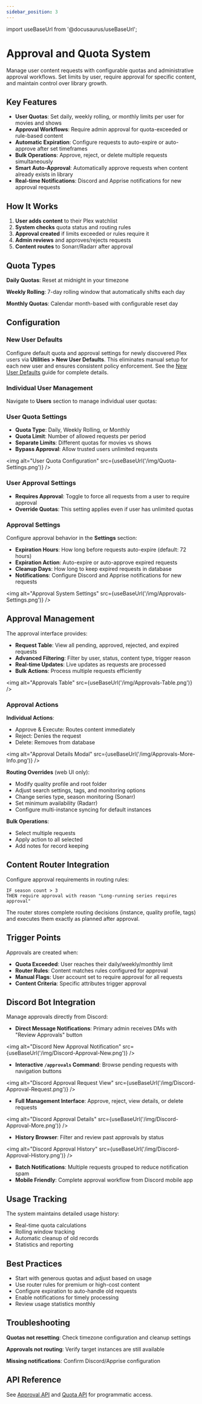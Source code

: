 ```yaml
---
sidebar_position: 3
---
```


import useBaseUrl from '@docusaurus/useBaseUrl';

# Approval and Quota System

Manage user content requests with configurable quotas and administrative approval workflows. Set limits by user, require approval for specific content, and maintain control over library growth.

## Key Features

- **User Quotas**: Set daily, weekly rolling, or monthly limits per user for movies and shows
- **Approval Workflows**: Require admin approval for quota-exceeded or rule-based content
- **Automatic Expiration**: Configure requests to auto-expire or auto-approve after set timeframes
- **Bulk Operations**: Approve, reject, or delete multiple requests simultaneously
- **Smart Auto-Approval**: Automatically approve requests when content already exists in library
- **Real-time Notifications**: Discord and Apprise notifications for new approval requests

## How It Works

1. **User adds content** to their Plex watchlist
2. **System checks** quota status and routing rules
3. **Approval created** if limits exceeded or rules require it
4. **Admin reviews** and approves/rejects requests
5. **Content routes** to Sonarr/Radarr after approval

## Quota Types

**Daily Quotas**: Reset at midnight in your timezone

**Weekly Rolling**: 7-day rolling window that automatically shifts each day

**Monthly Quotas**: Calendar month-based with configurable reset day

## Configuration

### New User Defaults

Configure default quota and approval settings for newly discovered Plex users via **Utilities > New User Defaults**. This eliminates manual setup for each new user and ensures consistent policy enforcement. See the [New User Defaults](../utilities/new-user-defaults.md) guide for complete details.

### Individual User Management

Navigate to **Users** section to manage individual user quotas:

### User Quota Settings
- **Quota Type**: Daily, Weekly Rolling, or Monthly
- **Quota Limit**: Number of allowed requests per period
- **Separate Limits**: Different quotas for movies vs shows
- **Bypass Approval**: Allow trusted users unlimited requests

<img alt="User Quota Configuration" src={useBaseUrl('/img/Quota-Settings.png')} />

### User Approval Settings
- **Requires Approval**: Toggle to force all requests from a user to require approval
- **Override Quotas**: This setting applies even if user has unlimited quotas

### Approval Settings

Configure approval behavior in the **Settings** section:

- **Expiration Hours**: How long before requests auto-expire (default: 72 hours)
- **Expiration Action**: Auto-expire or auto-approve expired requests
- **Cleanup Days**: How long to keep expired requests in database
- **Notifications**: Configure Discord and Apprise notifications for new requests

<img alt="Approval System Settings" src={useBaseUrl('/img/Approvals-Settings.png')} />

## Approval Management

The approval interface provides:

- **Request Table**: View all pending, approved, rejected, and expired requests
- **Advanced Filtering**: Filter by user, status, content type, trigger reason
- **Real-time Updates**: Live updates as requests are processed
- **Bulk Actions**: Process multiple requests efficiently

<img alt="Approvals Table" src={useBaseUrl('/img/Approvals-Table.png')} />

### Approval Actions

**Individual Actions**:
- Approve & Execute: Routes content immediately
- Reject: Denies the request
- Delete: Removes from database

<img alt="Approval Details Modal" src={useBaseUrl('/img/Approvals-More-Info.png')} />

**Routing Overrides** (web UI only):
- Modify quality profile and root folder
- Adjust search settings, tags, and monitoring options
- Change series type, season monitoring (Sonarr)
- Set minimum availability (Radarr)
- Configure multi-instance syncing for default instances

**Bulk Operations**:
- Select multiple requests
- Apply action to all selected
- Add notes for record keeping

## Content Router Integration

Configure approval requirements in routing rules:

```
IF season count > 3
THEN require approval with reason "Long-running series requires approval"
```

The router stores complete routing decisions (instance, quality profile, tags) and executes them exactly as planned after approval.

## Trigger Points

Approvals are created when:

- **Quota Exceeded**: User reaches their daily/weekly/monthly limit
- **Router Rules**: Content matches rules configured for approval
- **Manual Flags**: User account set to require approval for all requests
- **Content Criteria**: Specific attributes trigger approval

## Discord Bot Integration

Manage approvals directly from Discord:

- **Direct Message Notifications**: Primary admin receives DMs with "Review Approvals" button

<img alt="Discord New Approval Notification" src={useBaseUrl('/img/Discord-Approval-New.png')} />

- **Interactive `/approvals` Command**: Browse pending requests with navigation buttons

<img alt="Discord Approval Request View" src={useBaseUrl('/img/Discord-Approval-Request.png')} />

- **Full Management Interface**: Approve, reject, view details, or delete requests

<img alt="Discord Approval Details" src={useBaseUrl('/img/Discord-Approval-More.png')} />

- **History Browser**: Filter and review past approvals by status

<img alt="Discord Approval History" src={useBaseUrl('/img/Discord-Approval-History.png')} />

- **Batch Notifications**: Multiple requests grouped to reduce notification spam
- **Mobile Friendly**: Complete approval workflow from Discord mobile app

## Usage Tracking

The system maintains detailed usage history:

- Real-time quota calculations
- Rolling window tracking
- Automatic cleanup of old records
- Statistics and reporting

## Best Practices

- Start with generous quotas and adjust based on usage
- Use router rules for premium or high-cost content
- Configure expiration to auto-handle old requests  
- Enable notifications for timely processing
- Review usage statistics monthly

## Troubleshooting

**Quotas not resetting**: Check timezone configuration and cleanup settings

**Approvals not routing**: Verify target instances are still available

**Missing notifications**: Confirm Discord/Apprise configuration

## API Reference

See [Approval API](/docs/api/approval.tag) and [Quota API](/docs/api/quota.tag) for programmatic access.